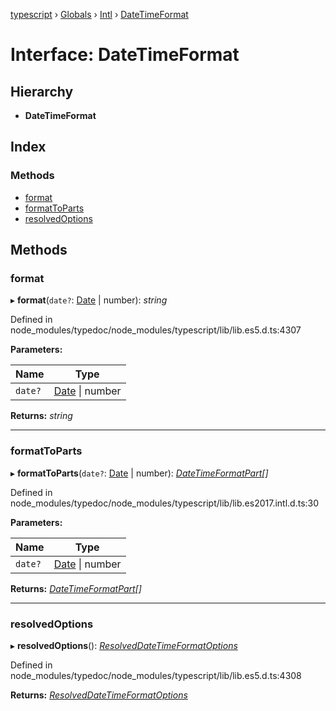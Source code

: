 [typescript](../README.md) › [Globals](../globals.md) › [Intl](../modules/intl.md) › [DateTimeFormat](intl.datetimeformat.md)

# Interface: DateTimeFormat

## Hierarchy

* **DateTimeFormat**

## Index

### Methods

* [format](intl.datetimeformat.md#format)
* [formatToParts](intl.datetimeformat.md#formattoparts)
* [resolvedOptions](intl.datetimeformat.md#resolvedoptions)

## Methods

###  format

▸ **format**(`date?`: [Date](date.md) | number): *string*

Defined in node_modules/typedoc/node_modules/typescript/lib/lib.es5.d.ts:4307

**Parameters:**

Name | Type |
------ | ------ |
`date?` | [Date](date.md) &#124; number |

**Returns:** *string*

___

###  formatToParts

▸ **formatToParts**(`date?`: [Date](date.md) | number): *[DateTimeFormatPart](intl.datetimeformatpart.md)[]*

Defined in node_modules/typedoc/node_modules/typescript/lib/lib.es2017.intl.d.ts:30

**Parameters:**

Name | Type |
------ | ------ |
`date?` | [Date](date.md) &#124; number |

**Returns:** *[DateTimeFormatPart](intl.datetimeformatpart.md)[]*

___

###  resolvedOptions

▸ **resolvedOptions**(): *[ResolvedDateTimeFormatOptions](intl.resolveddatetimeformatoptions.md)*

Defined in node_modules/typedoc/node_modules/typescript/lib/lib.es5.d.ts:4308

**Returns:** *[ResolvedDateTimeFormatOptions](intl.resolveddatetimeformatoptions.md)*
